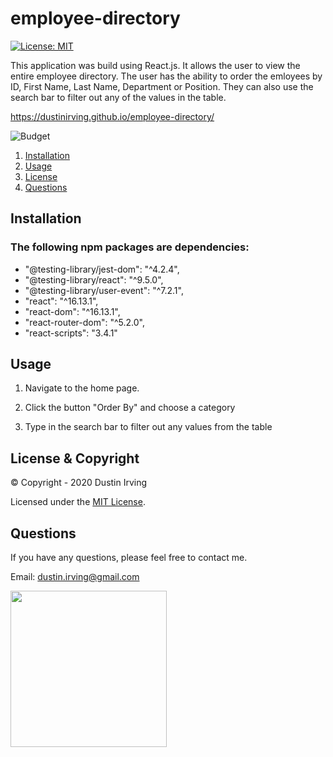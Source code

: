 # employee-directory

[![License: MIT](https://img.shields.io/badge/License-MIT-yellow.svg)](https://opensource.org/licenses/MIT)

This application was build using React.js. It allows the user to view the entire employee directory. The user has the ability to order the emloyees by ID, First Name, Last Name, Department or Position. They can also use the search bar to filter out any of the values in the table.

https://dustinirving.github.io/employee-directory/

![Budget](./public/assets/gifs/budget.gif)

1. [Installation](#Installation)
2. [Usage](#Usage)
3. [License](#License)
4. [Questions](#Questions)

## Installation

### The following npm packages are dependencies:

- "@testing-library/jest-dom": "^4.2.4",
- "@testing-library/react": "^9.5.0",
- "@testing-library/user-event": "^7.2.1",
- "react": "^16.13.1",
- "react-dom": "^16.13.1",
- "react-router-dom": "^5.2.0",
- "react-scripts": "3.4.1"

## Usage

1. Navigate to the home page.

2. Click the button "Order By" and choose a category

3. Type in the search bar to filter out any values from the table

## License & Copyright

&copy; Copyright - 2020 Dustin Irving

Licensed under the [MIT License](LICENSE).

## Questions

If you have any questions, please feel free to contact me.

Email: dustin.irving@gmail.com

<img src="https://avatars3.githubusercontent.com/u/53638843?v=4" width="250" />
